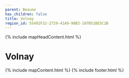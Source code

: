 ```yaml
---
parent: Beaune
has_children: false
title: Volnay
region_id: 55492F32-2729-41A9-98B3-107B51BE5C2B
---
```

{% include mapHeadContent.html %}
# Volnay
{% include mapContent.html %}
{% include footer.html %}
